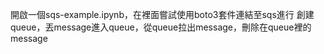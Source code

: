 開啟一個sqs-example.ipynb，在裡面嘗試使用boto3套件連結至sqs進行 創建queue，丟message進入queue，從queue拉出message，刪除在queue裡的message